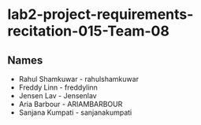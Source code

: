 # lab2-project-requirements-recitation-015-Team-08

## Names
* Rahul Shamkuwar - rahulshamkuwar
* Freddy Linn - freddylinn
* Jensen Lav - Jensenlav
* Aria Barbour - ARIAMBARBOUR
* Sanjana Kumpati - sanjanakumpati
